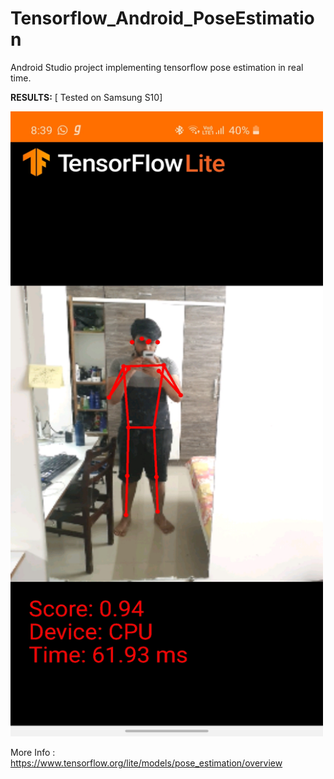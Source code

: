 # Tensorflow_Android_PoseEstimation
Android Studio project implementing tensorflow pose estimation in real time.

<b> RESULTS:</b> [ Tested on Samsung S10]
 
<img src = "TFL_Posenet.jpg" width = 500 height = 1000>

More Info : https://www.tensorflow.org/lite/models/pose_estimation/overview
